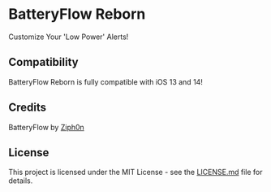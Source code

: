 # BatteryFlow Reborn

Customize Your 'Low Power' Alerts!

## Compatibility

BatteryFlow Reborn is fully compatible with iOS 13 and 14!

## Credits

BatteryFlow by [Ziph0n](https://github.com/Ziph0n)

## License

This project is licensed under the MIT License - see the [LICENSE.md](LICENSE.md) file for details.
